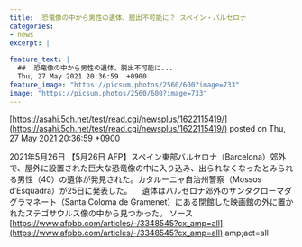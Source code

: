 ```yaml
---
title:  恐竜像の中から男性の遺体、脱出不可能に？ スペイン・バルセロナ  
categories:
- news
excerpt: |
  
feature_text: |
  ##  恐竜像の中から男性の遺体、脱出不可能に...
  Thu, 27 May 2021 20:36:59  +0900
feature_image: "https://picsum.photos/2560/600?image=733"
image: "https://picsum.photos/2560/600?image=733"
---
```


[https://asahi.5ch.net/test/read.cgi/newsplus/1622115419/](https://asahi.5ch.net/test/read.cgi/newsplus/1622115419/)
posted on Thu, 27 May 2021 20:36:59  +0900

<!--more-->

2021年5月26日 【5月26日 AFP】スペイン東部バルセロナ（Barcelona）郊外で、屋外に設置された巨大な恐竜像の中に入り込み、出られなくなったとみられる男性（40）の遺体が発見された。カタルーニャ自治州警察（Mossos d’Esquadra）が25日に発表した。 　遺体はバルセロナ郊外のサンタクローマダグラマネート（Santa Coloma de Gramenet）にある閉館した映画館の外に置かれたステゴサウルス像の中から見つかった。 ソース　[https://www.afpbb.com/articles/-/3348545?cx_amp=all](https://www.afpbb.com/articles/-/3348545?cx_amp=all) amp;act=all
